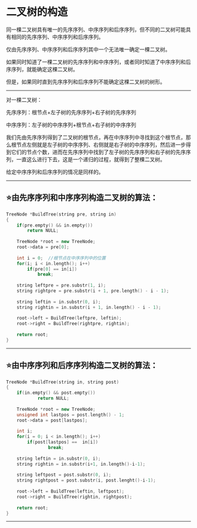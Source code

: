 # 二叉树的构造

同一棵二叉树具有唯一的先序序列、中序序列和后序序列，但不同的二叉树可能具有相同的先序序列、中序序列和后序序列。

仅由先序序列、中序序列和后序序列其中一个无法唯一确定一棵二叉树。

如果同时知道了一棵二叉树的先序序列和中序序列，或者同时知道了中序序列和后序序列，就能确定这棵二叉树。

但是，如果同时直到先序序列和后序序列不能确定这棵二叉树的树形。

---

对一棵二叉树：

先序序列：根节点+左子树的先序序列+右子树的先序序列

中序序列：左子树的中序序列+根节点+右子树的中序序列

我们先由先序序列得到了二叉树的根节点，再在中序序列中寻找到这个根节点，那么根节点左侧就是左子树的中序序列、右侧就是右子树的中序序列，然后进一步得到它们的节点个数，进而在先序序列中找到了左子树的先序序列和右子树的先序序列，一直这么进行下去，这是一个递归的过程，就得到了整棵二叉树。

给定中序序列和后序序列的情况是同样的。

---

## :star:由先序序列和中序序列构造二叉树的算法：

~~~C++
TreeNode *BuildTree(string pre, string in)
{
    if(pre.empty() && in.empty())
        return NULL;
    
    TreeNode *root = new TreeNode;
    root->data = pre[0];
    
    int i = 0;	//根节点在中序序列中的位置
    for(i; i < in.length(); i++)
        if(pre[0] == in[i])
            break;
    
    string leftpre = pre.substr(1, i);
    string rightpre = pre.substr(i + 1, pre.length() - i - 1);
    
    string leftin = in.substr(0, i);
   	string rightin = in.substr(i + 1, in.length() - i - 1);
    
    root->left = BuildTree(leftpre, leftin);
    root->right = BuildTree(rightpre, rightin);
    
    return root;
}
~~~

---

## :star:由中序序列和后序序列构造二叉树的算法：

~~~C++
TreeNode *BuildTree(string in, string post)
{
    if(in.empty() && post.empty())
        	return NULL;
    
    TreeNode *root = new TreeNode;
    unsigned int lastpos = post.length() - 1;
    root->data = post[lastpos];
    
    int i;
    for(i = 0; i < in.length(); i++)
        if(post[lastpos] ==  in[i])
            	break;
    
    string leftin = in.substr(0, i);
    string rightin = in.substr(i+1, in.length()-i-1);
    
    string leftpost = post.substr(0, i);
    string rightpost = post.substr(i, post.lenght()-i-1);
    
    root->left = BuildTree(leftin, leftpost);
    root->right = BuildTree(rightin, rightpost);
    
    return root;
}
~~~

---

